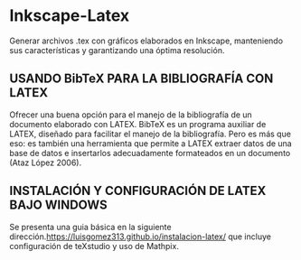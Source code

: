 # Inkscape-Latex
Generar archivos .tex con gráficos elaborados en Inkscape, manteniendo sus características y garantizando una óptima resolución.

## USANDO BibTeX PARA LA BIBLIOGRAFÍA CON LATEX

Ofrecer una buena opción para el manejo de la bibliografía de un documento elaborado con
LATEX.
BibTeX es un programa auxiliar de LATEX, diseñado para facilitar el manejo de la bibliografía.
Pero es más que eso: es también una herramienta que permite a LATEX extraer datos de una base
de datos e insertarlos adecuadamente formateados en un documento (Ataz López 2006).

## INSTALACIÓN Y CONFIGURACIÓN DE LATEX BAJO WINDOWS

Se presenta  una guia básica  en la siguiente dirección.https://luisgomez313.github.io/instalacion-latex/ que incluye configuración de teXstudio y uso de Mathpix.
